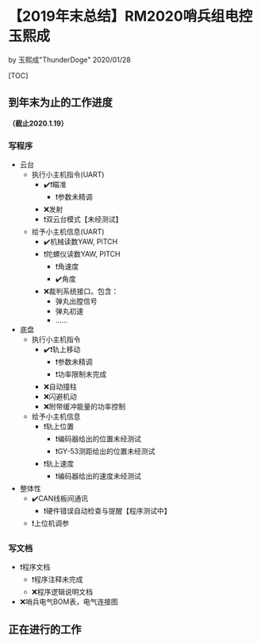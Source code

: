 # 【2019年末总结】RM2020哨兵组电控 玉熙成

by 玉熙成"ThunderDoge" 2020/01/28

[TOC]



## 到年末为止的工作进度

**（截止2020.1.19）**

### 写程序

- 云台
  - 执行小主机指令(UART)
    - :heavy_check_mark::exclamation:瞄准
      - :exclamation:参数未精调
    - :x:发射
    - :exclamation:双云台模式【未经测试】
  - 给予小主机信息(UART)
    - :heavy_check_mark:机械读数YAW, PITCH
    - :exclamation:陀螺仪读数YAW, PITCH
      - :exclamation:角速度
      - :heavy_check_mark:角度
    - :x:裁判系统接口。包含：
      - 弹丸出膛信号
      - 弹丸初速
      - ……
- 底盘
  - 执行小主机指令
    - :heavy_check_mark::exclamation:轨上移动
      - :exclamation:参数未精调
      - :exclamation:功率限制未完成
    - :x:自动撞柱
    - :x:闪避机动
    - :x:附带缓冲能量的功率控制
  - 给予小主机信息
    - :exclamation:轨上位置
      - :exclamation:编码器给出的位置未经测试
      - :exclamation:GY-53测距给出的位置未经测试
    - :exclamation:轨上速度
      - :exclamation:编码器给出的速度未经测试
- 整体性
  - :heavy_check_mark:CAN线板间通讯
    -  :exclamation:硬件错误自动检查与提醒【程序测试中】
  - :exclamation:上位机调参

### 写文档

- :exclamation:程序文档 
  - :exclamation:程序注释未完成
  - :x:程序逻辑说明文档
- :x: ​哨兵电气BOM表，电气连接图

## 正在进行的工作

